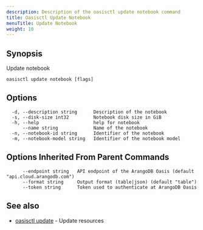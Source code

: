 ```yaml
---
description: Description of the oasisctl update notebook command
title: Oasisctl Update Notebook
menuTitle: Update Notebook
weight: 10
---
```

## Synopsis
Update notebook

```
oasisctl update notebook [flags]
```

## Options
```
  -d, --description string      Description of the notebook
  -s, --disk-size int32         Notebook disk size in GiB
  -h, --help                    help for notebook
      --name string             Name of the notebook
  -n, --notebook-id string      Identifier of the notebook
  -m, --notebook-model string   Identifier of the notebook model
```

## Options Inherited From Parent Commands
```
      --endpoint string   API endpoint of the ArangoDB Oasis (default "api.cloud.arangodb.com")
      --format string     Output format (table|json) (default "table")
      --token string      Token used to authenticate at ArangoDB Oasis
```

## See also
* [oasisctl update](_index.md)	 - Update resources

